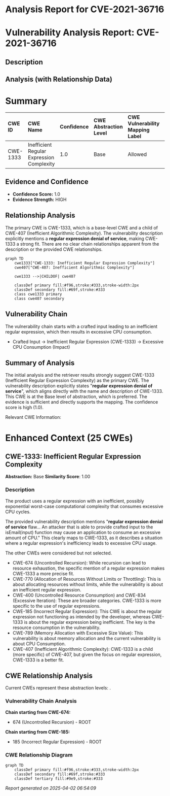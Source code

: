 # Analysis Report for CVE-2021-36716

# Vulnerability Analysis Report: CVE-2021-36716

## Description



## Analysis (with Relationship Data)

# Summary
| CWE ID  | CWE Name                                | Confidence | CWE Abstraction Level | CWE Vulnerability Mapping Label | CWE-Vulnerability Mapping Notes |
| :-------- | :-------------------------------------- | :--------- | :---------------------- | :------------------------------ | :-------------------------------- |
| CWE-1333 | Inefficient Regular Expression Complexity | 1.0        | Base                    | Allowed                       | Primary CWE                       |

## Evidence and Confidence

*   **Confidence Score:** 1.0
*   **Evidence Strength:** HIGH

## Relationship Analysis
The primary CWE is CWE-1333, which is a base-level CWE and a child of CWE-407 (Inefficient Algorithmic Complexity). The vulnerability description explicitly mentions a **regular expression denial of service**, making CWE-1333 a strong fit. There are no clear chain relationships apparent from the description or the provided CWE relationships.

```mermaid
graph TD
    cwe1333["CWE-1333: Inefficient Regular Expression Complexity"]
    cwe407["CWE-407: Inefficient Algorithmic Complexity"]
    
    cwe1333 -->|CHILDOF| cwe407

    classDef primary fill:#f96,stroke:#333,stroke-width:2px
    classDef secondary fill:#69f,stroke:#333
    class cwe1333 primary
    class cwe407 secondary
```

## Vulnerability Chain
The vulnerability chain starts with a crafted input leading to an inefficient regular expression, which then results in excessive CPU consumption.
  - Crafted Input -> Inefficient Regular Expression (CWE-1333) -> Excessive CPU Consumption (Impact)

## Summary of Analysis
The initial analysis and the retriever results strongly suggest CWE-1333 (Inefficient Regular Expression Complexity) as the primary CWE. The vulnerability description explicitly states "**regular expression denial of service**", which aligns directly with the name and description of CWE-1333. This CWE is at the Base level of abstraction, which is preferred. The evidence is sufficient and directly supports the mapping. The confidence score is high (1.0).

Relevant CWE Information:

# Enhanced Context (25 CWEs)

## CWE-1333: Inefficient Regular Expression Complexity
**Abstraction:** Base
**Similarity Score**: 1.00

### Description
The product uses a regular expression with an inefficient, possibly exponential worst-case computational complexity that consumes excessive CPU cycles.

The provided vulnerability description mentions "**regular expression denial of service** flaw... An attacker that is able to provide crafted input to the isEmail(input) function may cause an application to consume an excessive amount of CPU." This clearly maps to CWE-1333, as it describes a situation where a regular expression's inefficiency leads to excessive CPU usage.

The other CWEs were considered but not selected.

*   CWE-674 (Uncontrolled Recursion): While recursion can lead to resource exhaustion, the specific mention of a regular expression makes CWE-1333 a more precise fit.
*   CWE-770 (Allocation of Resources Without Limits or Throttling): This is about allocating resources without limits, while the vulnerability is about an inefficient regular expression.
*   CWE-400 (Uncontrolled Resource Consumption) and CWE-834 (Excessive Iteration): These are broader categories. CWE-1333 is more specific to the use of regular expressions.
*   CWE-185 (Incorrect Regular Expression): This CWE is about the regular expression not functioning as intended by the developer, whereas CWE-1333 is about the regular expression being inefficient. The key is the resource consumption in the vulnerability.
*   CWE-789 (Memory Allocation with Excessive Size Value): This vulnerability is about memory allocation and the current vulnerability is about CPU Consumption.
*   CWE-407 (Inefficient Algorithmic Complexity): CWE-1333 is a child (more specific) of CWE-407, but given the focus on regular expression, CWE-1333 is a better fit.


## CWE Relationship Analysis

Current CWEs represent these abstraction levels: .


### Vulnerability Chain Analysis

**Chain starting from CWE-674:**
- 674 (Uncontrolled Recursion) - ROOT


**Chain starting from CWE-185:**
- 185 (Incorrect Regular Expression) - ROOT



### CWE Relationship Diagram

```mermaid
graph TD
    classDef primary fill:#f96,stroke:#333,stroke-width:2px
    classDef secondary fill:#69f,stroke:#333
    classDef tertiary fill:#9e9,stroke:#333
```



*Report generated on 2025-04-02 06:54:09*
